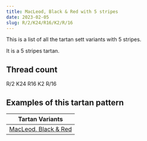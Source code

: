 ```yaml
---
title: MacLeod, Black & Red with 5 stripes
date: 2023-02-05
slug: R/2/K24/R16/K2/R/16
---
```

This is a list of all the tartan sett variants with 5 stripes.

It is a 5 stripes tartan.


## Thread count
R/2 K24 R16 K2 R/16

## Examples of this tartan pattern

| Tartan Variants |
|---------------|
| [MacLeod, Black & Red](/variants/r/2/k24/r16/k2/r/16-k000000-rc00000)||

